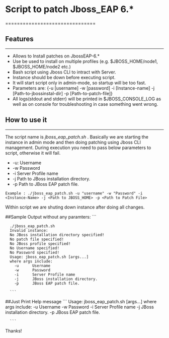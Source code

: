 # Script to patch Jboss_EAP 6.*
===============================

## Features
------------

* Allows to Install patches on JbossEAP-6.*
* Use be used to install on multiple profiles (e.g. $JBOSS_HOME/node1, $JBOSS_HOME/node2 etc.)
* Bash script using Jboss CLI to intract with Server.
* Instance should be down before executing script.
* It will start script only in admin-mode, so startup will be too fast.
* Parameters are: {-u [username] -w [password] -i [Instance-name] -j [Path-to-jbossinstal-dir] -p [Path-to-patch-file]}
* All logs(stdout and stderr) will be printed in $JBOSS_CONSOLE_LOG as well as on console for troubleshooting in case something went wrong. 

## How to use it
----------------

The script name is *jboss_eap_patch.sh* . Basically we are starting the instance in admin mode and then doing patching using Jboss CLI management. During execution you need to pass below parameters to script, otherwise it will fail.

- -u:		Username
- -w		Password
- -i		Server Profile name
- -j		Path to JBoss installation directory.
- -p		Path to JBoss EAP patch file.

```
Example : ./jboss_eap_patch.sh -u "username" -w "Password" -i <Instance-Name> -j <Path to JBOSS_HOME> -p <Path to Patch File> 
```
Within script we are shuting down instance after doing all changes. 

##Sample Output without any paramters:
      ```
      
      ./jboss_eap_patch.sh 
      Invalid instance: 
      No JBoss installation directory specified!
      No patch file specified!
      No JBoss profile specified!
      No Username specified!
      No Password specified!
      Usage: jboss_eap_patch.sh [args...]
      where args include:
      	-u		Username
      	-w		Password
      	-i		Server Profile name
      	-j		JBoss installation directory.
      	-p		JBoss EAP patch file.
      	
      ```
##Just Print Help message
      ```
      Usage: jboss_eap_patch.sh [args...]
      where args include:
      	-u		Username
      	-w		Password
      	-i		Server Profile name
      	-j		JBoss installation directory.
      	-p		JBoss EAP patch file.
    
      ```
  
Thanks!
